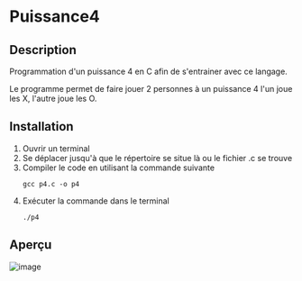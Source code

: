 # Puissance4

## Description

Programmation d'un puissance 4 en C afin de s'entrainer avec ce langage. 

Le programme permet de faire jouer 2 personnes à un puissance 4 l'un joue les X, l'autre joue les O.

## Installation

1. Ouvrir un terminal
2. Se déplacer jusqu'à que le répertoire se situe là ou le fichier .c se trouve
3. Compiler le code en utilisant la commande suivante
    ````
   gcc p4.c -o p4
   ````
4. Exécuter la commande dans le terminal
    ````
    ./p4
   ````

## Aperçu
![image](https://github.com/user-attachments/assets/82f8c057-ae82-4dc9-9050-53222473a4b4)



